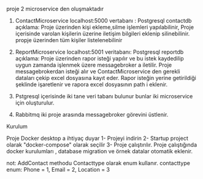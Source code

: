
proje 2 microservice den oluşmaktadır
 1. ContactMicroservice localhost:5000
    vertabanı : Postgresql contactdb
    açıklama: Proje üzerinden kişi ekleme,silme işlemleri yapılabilinir, Proje içerisinde varolan kişilerin üzerine iletişim bilgileri eklenip silinebilinir.
    propje üzerinden tüm kişiler listelenebilinir

 2. ReportMicroservice localhost:5001
    veritabanı: Postgresql reportdb
    açıklama: Proje üzerinden rapor isteği yapılır ve bu istek kaydedilip uygun zamanda işlenmek üzere messagebroker a iletilir. Proje messagebrokerdan isteği alır ve ContactMicroservice 
    den gerekli dataları çekip excel dosyasına kayıt eder. Rapor isteğin yerine getirildiği şeklinde işaretlenir ve rapora excel dosyasının path i eklenir.

 3. Pstgresql içerisinde iki tane veri tabanı bulunur bunlar iki microservice için oluşturulur. 

 4. Rabbitmq iki proje arasında messagebroker görevini üstlenir.


 Kurulum

 Proje Docker desktop a ihtiyaç duyar
 1- Projeyi indirin
 2- Startup project olarak "docker-compose" olarak seçilir
 3- Proje çalıştırılır. Proje çalıştığında docker kurulumları , database migration ve örnek datalar otomatik eklenir.

 not: AddContact methodu Contacttype olarak enum kullanır. 
 contacttype enum:
   Phone = 1,
   Email = 2,
   Location = 3
